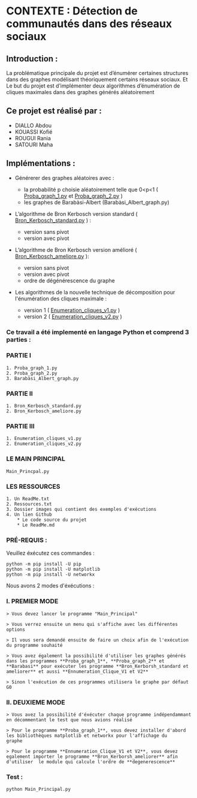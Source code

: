 # CONTEXTE : Détection de communautés dans des réseaux sociaux

## Introduction :

La problématique principale du projet est d’énumérer certaines structures dans des graphes modélisant théoriquement certains réseaux sociaux. Et Le but du projet est d’implémenter deux algorithmes d’énumération de cliques maximales dans des graphes générés aléatoirement

## Ce projet est réalisé par :
- DIALLO Abdou
- KOUASSI Kofié
- ROUGUI Rania
- SATOURI Maha

## Implémentations :

- Générerer des graphes aléatoires avec :

	- la probabilité p choisie aléatoirement telle que 0<p<1      	(  [Proba_graph_1.py](https://github.com/WahabBello/Community_detection/blob/main/Proba_graph_1.py) et [Proba_graph_2.py](https://github.com/WahabBello/Community_detection/blob/main/Proba_graph_2.py) )
	- les graphes de Barabàsi-Albert (Barabàsi_Albert_graph.py)	    
- L’algorithme de Bron Kerbosch version standard ( [Bron_Kerbosch_standard.py](https://github.com/WahabBello/Community_detection/blob/main/Bron_Kerbosch_standard.py) ) : 

	- version sans pivot  
	- version avec pivot    

- L’algorithme de Bron Kerbosch version amélioré ( [Bron_Kerbosch_ameliore.py](https://github.com/WahabBello/Community_detection/blob/main/Bron_Kerbosch_ameliore.py) ):

	- version sans pivot  
	- version avec pivot
	- ordre de dégénérescence du graphe  

- Les algorithmes de la nouvelle technique de décomposition pour l'énumération des cliques maximale :

	- version 1 ( [Enumeration_cliques_v1.py](https://github.com/WahabBello/Community_detection/blob/main/Enumeration_cliques_v1.py) )
	- version 2 ( [Enumeration_cliques_v2.py](https://github.com/WahabBello/Community_detection/blob/main/Enumeration_cliques_v2.py) )



### Ce travail a été implementé en langage Python et comprend 3 parties :

### PARTIE I

	1. Proba_graph_1.py
	2. Proba_graph_2.py
	3. Barabàsi_Albert_graph.py	
	
### PARTIE II

	1. Bron_Kerbosch_standard.py
    2. Bron_Kerbosch_ameliore.py
	
### PARTIE III

	1. Enumeration_cliques_v1.py
	2. Enumeration_cliques_v2.py
	
### LE MAIN PRINCIPAL
	
	Main_Princpal.py


### LES RESSOURCES

	1. Un ReadMe.txt
	2. Ressources.txt
	3. Dossier images qui contient des exemples d'exécutions
	4. Un lien Github
		* Le code source du projet
		* Le ReadMe.md
### PRÉ-REQUIS :   

Veuillez éxécutez ces commandes :  
  
	python -m pip install -U pip   
	python -m pip install -U matplotlib  
	python -m pip install -U networkx   	

Nous avons 2 modes d'éxécutions :

###	I. PREMIER MODE

	> Vous devez lancer le programme "Main_Principal"
	
	> Vous verrez ensuite un menu qui s'affiche avec les différentes options 
	
	> Il vous sera demandé ensuite de faire un choix afin de l'exécution du programme souhaité
	
	> Vous avez également la possibilité d'utiliser les graphes générés dans les programmes **Proba_graph_1**, **Proba_graph_2** et **Barabasi** pour exécuter les programme **Bron_Kerborsh_standard et ameliorer** et aussi **Ennumeration_Clique_V1 et V2**
	
	> Sinon l'exécution de ces programmes utilisera le graphe par défaut G0
	
###	II. DEUXIEME MODE
	
	> Vous avez la possibilité d'éxécuter chaque programme indépendammant  en décommentant le test que nous avions réalisé
	
	> Pour le programme **Proba_graph_1**, vous devez installer d'abord les bibliothèques matplotlib et networkx pour l'affichage du
	graphe
	
	> Pour le programme **Ennumeration_Clique_V1 et V2**, vous devez egalement importer le programme **Bron_Kerborsh_ameliorer** afin  
	d'utiliser  le module qui calcule l'ordre de **degenerescence**
		

	
### Test :  

	python Main_Principal.py
 